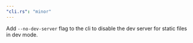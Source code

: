 ```yaml
---
"cli.rs": "minor"
---
```


Add `--no-dev-server` flag to the cli to disable the dev server for static files in dev mode.
